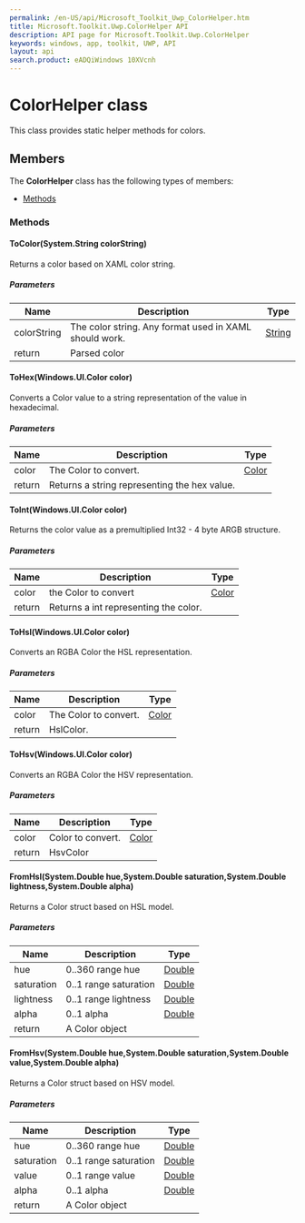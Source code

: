 ```yaml
---
permalink: /en-US/api/Microsoft_Toolkit_Uwp_ColorHelper.htm
title: Microsoft.Toolkit.Uwp.ColorHelper API 
description: API page for Microsoft.Toolkit.Uwp.ColorHelper
keywords: windows, app, toolkit, UWP, API
layout: api
search.product: eADQiWindows 10XVcnh
---
```



# ColorHelper class

This class provides static helper methods for colors.

## Members

The **ColorHelper** class has the following types of members:

* [Methods](#Methods)

### Methods

#### ToColor(System.String colorString)

Returns a color based on XAML color string.

##### Parameters



| Name | Description | Type || --- | --- | --- || colorString | The color string. Any format used in XAML should work. | [String](https://msdn.microsoft.com/library/windows/apps/System.String) || return |Parsed color |




#### ToHex(Windows.UI.Color color)

Converts a Color value to a string representation of the value in hexadecimal.

##### Parameters



| Name | Description | Type || --- | --- | --- || color | The Color to convert. | [Color](https://msdn.microsoft.com/library/windows/apps/Windows.UI.Color) || return |Returns a string representing the hex value. |




#### ToInt(Windows.UI.Color color)

Returns the color value as a premultiplied Int32 - 4 byte ARGB structure.

##### Parameters



| Name | Description | Type || --- | --- | --- || color | the Color to convert | [Color](https://msdn.microsoft.com/library/windows/apps/Windows.UI.Color) || return |Returns a int representing the color. |




#### ToHsl(Windows.UI.Color color)

Converts an RGBA Color the HSL representation.

##### Parameters



| Name | Description | Type || --- | --- | --- || color | The Color to convert. | [Color](https://msdn.microsoft.com/library/windows/apps/Windows.UI.Color) || return |HslColor. |




#### ToHsv(Windows.UI.Color color)

Converts an RGBA Color the HSV representation.

##### Parameters



| Name | Description | Type || --- | --- | --- || color | Color to convert. | [Color](https://msdn.microsoft.com/library/windows/apps/Windows.UI.Color) || return |HsvColor |




#### FromHsl(System.Double hue,System.Double saturation,System.Double lightness,System.Double alpha)

Returns a Color struct based on HSL model.

##### Parameters



| Name | Description | Type || --- | --- | --- || hue | 0..360 range hue | [Double](https://msdn.microsoft.com/library/windows/apps/System.Double) || saturation | 0..1 range saturation | [Double](https://msdn.microsoft.com/library/windows/apps/System.Double) || lightness | 0..1 range lightness | [Double](https://msdn.microsoft.com/library/windows/apps/System.Double) || alpha | 0..1 alpha | [Double](https://msdn.microsoft.com/library/windows/apps/System.Double) || return |A Color object |




#### FromHsv(System.Double hue,System.Double saturation,System.Double value,System.Double alpha)

Returns a Color struct based on HSV model.

##### Parameters



| Name | Description | Type || --- | --- | --- || hue | 0..360 range hue | [Double](https://msdn.microsoft.com/library/windows/apps/System.Double) || saturation | 0..1 range saturation | [Double](https://msdn.microsoft.com/library/windows/apps/System.Double) || value | 0..1 range value | [Double](https://msdn.microsoft.com/library/windows/apps/System.Double) || alpha | 0..1 alpha | [Double](https://msdn.microsoft.com/library/windows/apps/System.Double) || return |A Color object |



